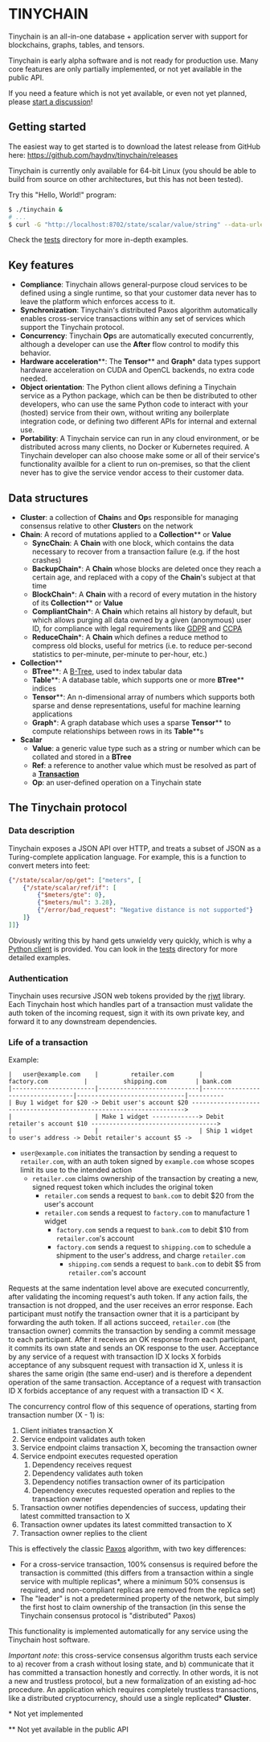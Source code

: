 # TINYCHAIN

Tinychain is an all-in-one database + application server with support for blockchains, graphs, tables, and tensors.

Tinychain is early alpha software and is not ready for production use. Many core features are only partially implemented, or not yet available in the public API.

If you need a feature which is not yet available, or even not yet planned, please [start a discussion](https://github.com/haydnv/tinychain/discussions)!

## Getting started

The easiest way to get started is to download the latest release from GitHub here: https://github.com/haydnv/tinychain/releases

Tinychain is currently only available for 64-bit Linux (you should be able to build from source on other architectures, but this has not been tested).

Try this "Hello, World!" program:

```bash
$ ./tinychain &
# ...
$ curl -G "http://localhost:8702/state/scalar/value/string" --data-urlencode 'key="Hello, world!"'
```

Check the [tests](https://github.com/haydnv/tinychain/tree/master/tests) directory for more in-depth examples.

## Key features

 * **Compliance**: Tinychain allows general-purpose cloud services to be defined using a single runtime, so that your customer data never has to leave the platform which enforces access to it.
 * **Synchronization**: Tinychain's distributed Paxos algorithm automatically enables cross-service transactions within any set of services which support the Tinychain protocol.
 * **Concurrency**: Tinychain **Op**s are automatically executed concurrently, although a developer can use the **After** flow control to modify this behavior.
 * **Hardware acceleration**\*\*: The **Tensor**\*\* and **Graph**\* data types support hardware acceleration on CUDA and OpenCL backends, no extra code needed.
 * **Object orientation**: The Python client allows defining a Tinychain service as a Python package, which can be then be distributed to other developers, who can use the same Python code to interact with your (hosted) service from their own, without writing any boilerplate integration code, or defining two different APIs for internal and external use.
 * **Portability**: A Tinychain service can run in any cloud environment, or be distributed across many clients, no Docker or Kubernetes required. A Tinychain developer can also choose make some or all of their service's functionality availble for a client to run on-premises, so that the client never has to give the service vendor access to their customer data.

## Data structures

 * **Cluster**: a collection of **Chain**s and **Op**s responsible for managing consensus relative to other **Cluster**s on the network
 * **Chain**: A record of mutations applied to a **Collection**\*\* or **Value**
    * **SyncChain**: A **Chain** with one block, which contains the data necessary to recover from a transaction failure (e.g. if the host crashes)
    * **BackupChain**\*: A **Chain** whose blocks are deleted once they reach a certain age, and replaced with a copy of the **Chain**'s subject at that time
    * **BlockChain**\*: A **Chain** with a record of every mutation in the history of its **Collection**\*\* or **Value**
    * **CompliantChain**\*: A **Chain** which retains all history by default, but which allows purging all data owned by a given (anonymous) user ID, for compliance with legal requirements like [GDPR](https://en.wikipedia.org/wiki/General_Data_Protection_Regulation) and [CCPA](https://en.wikipedia.org/wiki/California_Consumer_Privacy_Act)
    * **ReduceChain**\*: A **Chain** which defines a reduce method to compress old blocks, useful for metrics (i.e. to reduce per-second statistics to per-minute, per-minute to per-hour, etc.)
 * **Collection**\*\*
    * **BTree**\*\*: A [B-Tree](https://en.wikipedia.org/wiki/B-tree), used to index tabular data
    * **Table**\*\*: A database table, which supports one or more **BTree**\*\* indices
    * **Tensor**\*\*: An n-dimensional array of numbers which supports both sparse and dense representations, useful for machine learning applications
    * **Graph**\*: A graph database which uses a sparse **Tensor**\*\* to compute relationships between rows in its **Table**\*\*s
 * **Scalar**
    * **Value**: a generic value type such as a string or number which can be collated and stored in a **BTree**
    * **Ref**: a reference to another value which must be resolved as part of a [**Transaction**](#life-of-a-transaction)
    * **Op**: an user-defined operation on a Tinychain state

## The Tinychain protocol

### Data description

Tinychain exposes a JSON API over HTTP, and treats a subset of JSON as a Turing-complete application language. For example, this is a function to convert meters into feet:

```json
{"/state/scalar/op/get": ["meters", [
    {"/state/scalar/ref/if": [
        {"$meters/gte": 0},
        {"$meters/mul": 3.28},
        {"/error/bad_request": "Negative distance is not supported"}
    ]}
]]}
```

Obviously writing this by hand gets unwieldy very quickly, which is why a [Python client](https://github.com/haydnv/tinychain/tree/master/client) is provided. You can look in the [tests](https://github.com/haydnv/tinychain/tree/master/tests) directory for more detailed examples.

### Authentication

Tinychain uses recursive JSON web tokens provided by the [rjwt](http://docs.rs/rjwt/) library. Each Tinychain host which handles part of a transaction must validate the auth token of the incoming request, sign it with its own private key, and forward it to any downstream dependencies.

### Life of a transaction

Example:

```
|   user@example.com    |         retailer.com       |             factory.com          |          shipping.com        | bank.com
|-----------------------|----------------------------|----------------------------------|------------------------------|----------
| Buy 1 widget for $20 -> Debit user's account $20 -------------------------------------------------------------------->          
|                       | Make 1 widget -------------> Debit retailer's account $10 ----------------------------------->
|                       |                            | Ship 1 widget to user's address -> Debit retailer's account $5 ->          
```

* `user@example.com` initiates the transaction by sending a request to `retailer.com`, with an auth token signed by `example.com` whose scopes limit its use to the intended action
    * `retailer.com` claims ownership of the transaction by creating a new, signed request token which includes the original token
        * `retailer.com` sends a request to `bank.com` to debit $20 from the user's account
        * `retailer.com` sends a request to `factory.com` to manufacture 1 widget
            * `factory.com` sends a request to `bank.com` to debit $10 from `retailer.com`'s account
            * `factory.com` sends a request to `shipping.com` to schedule a shipment to the user's address, and charge `retailer.com`
                * `shipping.com` sends a request to `bank.com` to debit $5 from `retailer.com`'s account

Requests at the same indentation level above are executed concurrently, after validating the incoming request's auth token. If any action fails, the transaction is not dropped, and the user receives an error response. Each participant must notify the transaction owner that it is a participant by forwarding the auth token. If all actions succeed, `retailer.com` (the transaction owner) commits the transaction by sending a commit message to each participant. After it receives an OK response from each participant, it commits its own state and sends an OK response to the user. Acceptance by any service of a request with transaction ID X locks X forbids acceptance of any subsquent request with transaction id X, unless it is shares the same origin (the same end-user) and is therefore a dependent operation of the same transaction. Acceptance of a request with transaction ID X forbids acceptance of any request with a transaction ID < X.

The concurrency control flow of this sequence of operations, starting from transaction number (X - 1) is:
1. Client initiates transaction X
1. Service endpoint validates auth token
1. Service endpoint claims transaction X, becoming the transaction owner
1. Service endpoint executes requested operation
    1. Dependency receives request
    1. Dependency validates auth token
    1. Dependency notifies transaction owner of its participation
    1. Dependency executes requested operation and replies to the transaction owner
1. Transaction owner notifies dependencies of success, updating their latest committed transaction to X
1. Transaction owner updates its latest committed transaction to X
1. Transaction owner replies to the client

This is effectively the classic [Paxos](https://en.wikipedia.org/wiki/Paxos_(computer_science)) algorithm, with two key differences:
 * For a cross-service transaction, 100% consensus is required before the transaction is committed (this differs from a transaction within a single service with multiple replicas\*, where a minimum 50% consensus is required, and non-compliant replicas are removed from the replica set)
 * The "leader" is not a predetermined property of the network, but simply the first host to claim ownership of the transaction (in this sense the Tinychain consensus protocol is "distributed" Paxos)

This functionality is implemented automatically for any service using the Tinychain host software.

*Important note*: this cross-service consensus algorithm trusts each service to a) recover from a crash without losing state, and b) communicate that it has committed a transaction honestly and correctly. In other words, it is not a new and trustless protocol, but a new formalization of an existing ad-hoc procedure. An application which requires completely trustless transactions, like a distributed cryptocurrency, should use a single replicated\* **Cluster**.

\* Not yet implemented

\*\* Not yet available in the public API

